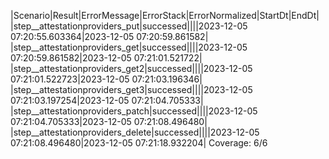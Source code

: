 |Scenario|Result|ErrorMessage|ErrorStack|ErrorNormalized|StartDt|EndDt|
|step__attestationproviders_put|successed||||2023-12-05 07:20:55.603364|2023-12-05 07:20:59.861582|
|step__attestationproviders_get|successed||||2023-12-05 07:20:59.861582|2023-12-05 07:21:01.521722|
|step__attestationproviders_get2|successed||||2023-12-05 07:21:01.522723|2023-12-05 07:21:03.196346|
|step__attestationproviders_get3|successed||||2023-12-05 07:21:03.197254|2023-12-05 07:21:04.705333|
|step__attestationproviders_patch|successed||||2023-12-05 07:21:04.705333|2023-12-05 07:21:08.496480|
|step__attestationproviders_delete|successed||||2023-12-05 07:21:08.496480|2023-12-05 07:21:18.932204|
Coverage: 6/6
